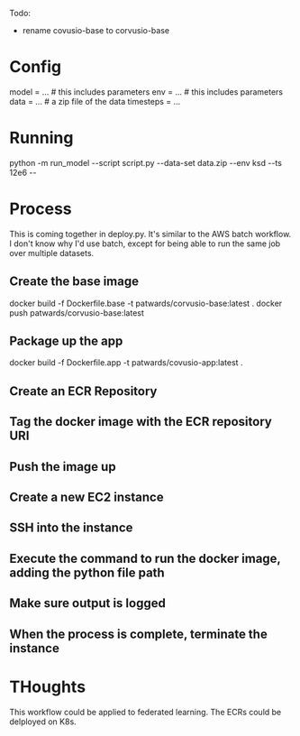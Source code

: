 Todo:
- rename covusio-base to corvusio-base

# Config

model = ... # this includes parameters
env = ... # this includes parameters
data = ... # a zip file of the data
timesteps = ...

# Running 

python -m run_model --script script.py --data-set data.zip --env ksd --ts 12e6 --

# Process

This is coming together in deploy.py. 
It's similar to the AWS batch workflow. I don't know why I'd use batch, except
for being able to run the same job over multiple datasets. 

## Create the base image
docker build -f Dockerfile.base -t patwards/corvusio-base:latest . 
docker push patwards/corvusio-base:latest

## Package up the app
docker build -f Dockerfile.app -t patwards/covusio-app:latest . 

## Create an ECR Repository

## Tag the docker image with the ECR repository URI

## Push the image up

## Create a new EC2 instance

## SSH into the instance

## Execute the command to run the docker image, adding the python file path

## Make sure output is logged

## When the process is complete, terminate the instance

# THoughts

This workflow could be applied to federated learning. The ECRs could be delployed on K8s.